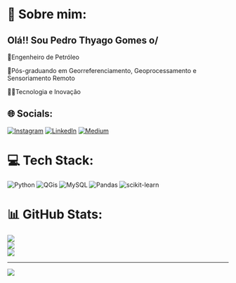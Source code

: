 # 💫 Sobre mim:
## Olá!! Sou Pedro Thyago Gomes o/

👷Engenheiro de Petróleo

🗾Pós-graduando em Georreferenciamento, Geoprocessamento e Sensoriamento Remoto

🧑‍💻Tecnologia e Inovação


## 🌐 Socials:
[![Instagram](https://img.shields.io/badge/Instagram-%23E4405F.svg?logo=Instagram&logoColor=white)](https://www.instagram.com/pdrothyago/) [![LinkedIn](https://img.shields.io/badge/LinkedIn-%230077B5.svg?logo=linkedin&logoColor=white)](https://www.linkedin.com/in/pedro-thyago-gomes/) [![Medium](https://img.shields.io/badge/Medium-12100E?logo=medium&logoColor=white)](https://medium.com/@pedrothyagogomes) 

# 💻 Tech Stack:
![Python](https://img.shields.io/badge/python-3670A0?style=flat&logo=python&logoColor=ffdd54) ![QGis](https://img.shields.io/badge/QGis-2017.svg?style=flat&logo=Qgis&color=FFFFFF) ![MySQL](https://img.shields.io/badge/mysql-%2300f.svg?style=flat&logo=mysql&logoColor=white)  ![Pandas](https://img.shields.io/badge/pandas-%23150458.svg?style=flat&logo=pandas&logoColor=white) ![scikit-learn](https://img.shields.io/badge/scikit--learn-%23F7931E.svg?style=flat&logo=scikit-learn&logoColor=white)
# 📊 GitHub Stats:
![](https://github-readme-stats.vercel.app/api?username=pdrothyago&theme=radical&hide_border=true&include_all_commits=true&count_private=true)<br/>
![](https://github-readme-streak-stats.herokuapp.com/?user=pdrothyago&theme=radical&hide_border=true)<br/>
![](https://github-readme-stats.vercel.app/api/top-langs/?username=pdrothyago&theme=radical&hide_border=true&include_all_commits=true&count_private=true&layout=compact)

---
[![](https://visitcount.itsvg.in/api?id=pdrothyago&icon=0&color=0)](https://visitcount.itsvg.in)

<!-- Proudly created with GPRM ( https://gprm.itsvg.in ) -->
